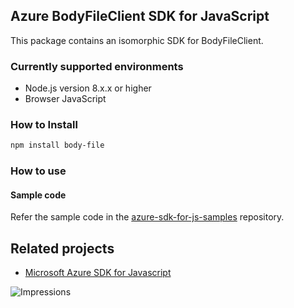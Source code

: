 ## Azure BodyFileClient SDK for JavaScript

This package contains an isomorphic SDK for BodyFileClient.

### Currently supported environments

- Node.js version 8.x.x or higher
- Browser JavaScript

### How to Install

```bash
npm install body-file
```

### How to use

#### Sample code

Refer the sample code in the [azure-sdk-for-js-samples](https://github.com/Azure/azure-sdk-for-js-samples) repository.

## Related projects

- [Microsoft Azure SDK for Javascript](https://github.com/Azure/azure-sdk-for-js)


![Impressions](https://azure-sdk-impressions.azurewebsites.net/api/impressions/azure-sdk-for-js%2Fsdk%2Fcdn%2Farm-cdn%2FREADME.png)
